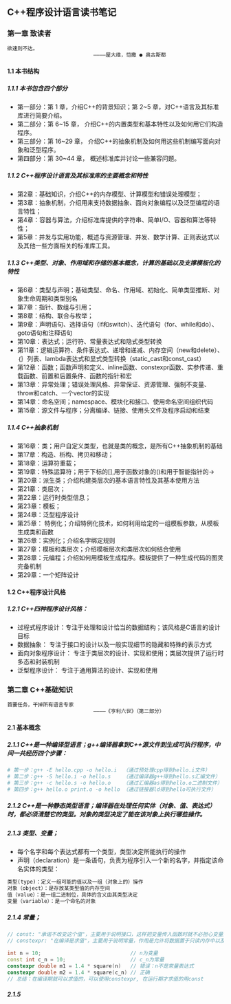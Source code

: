 ## C++程序设计语言读书笔记

### 第一章	致读者

~~~ markdown
欲速则不达。
							————屋大维，恺撒 ● 奥古斯都
~~~

#### 1.1 本书结构

##### 1.1.1 本书包含四个部分

- 第一部分：第 1 章，介绍C++的背景知识；第 2~5 章，对C++语言及其标准库进行简要介绍。
- 第二部分：第 6~15 章， 介绍C++的内置类型和基本特性以及如何用它们构造程序。
- 第三部分：第 16~29 章， 介绍C++的抽象机制及如何用这些机制编写面向对象和泛型程序。
- 第四部分：第 30~44 章， 概述标准库并讨论一些兼容问题。

##### 1.1.2 C++程序设计语言及其标准库的主要概念和特性

- 第2章：基础知识，介绍C++的内存模型、计算模型和错误处理模型；
- 第3章：抽象机制，介绍用来支持数据抽象、面向对象编程以及泛型编程的语言特性；
- 第4章：容器与算法，介绍标准库提供的字符串、简单I/O、容器和算法等特性；
- 第5章：并发与实用功能，概述与资源管理、并发、数学计算、正则表达式以及其他一些方面相关的标准库工具。

##### 1.1.3 C++类型、对象、作用域和存储的基本概念，计算的基础以及支撑模板化的特性

- 第6章：类型与声明；基础类型、命名、作用域、初始化、简单类型推断、对象生命周期和类型别名
- 第7章：指针、数组与引用；
- 第8章：结构、联合与枚举；
- 第9章：声明语句、选择语句（if和switch）、迭代语句（for、while和do）、goto语句和注释语句
- 第10章：表达式；运行符、常量表达式和隐式类型转换
- 第11章：逻辑运算符、条件表达式、递增和递减、内存空间（new和delete）、｛｝列表、lambda表达式和显式类型转换（static_cast和const_cast）
- 第12章：函数；函数声明和定义、inline函数、constexpr函数、实参传递、重载函数、前置和后置条件、函数的指针和宏
- 第13章：异常处理；错误处理风格、异常保证、资源管理、强制不变量、throw和catch、一个vector的实现
- 第14章：命名空间；namespace、模块化和接口、使用命名空间组织代码
- 第15章：源文件与程序；分离编译、链接、使用头文件及程序启动和结束

##### 1.1.4 C++抽象机制

- 第16章：类；用户自定义类型，也就是类的概念，是所有C++抽象机制的基础
- 第17章：构造、析构、拷贝和移动；
- 第18章：运算符重载；
- 第19章：特殊运算符；用于下标的[],用于函数对象的()和用于智能指针的->
- 第20章：派生类；介绍构建类层次的基本语言特性及其基本使用方法
- 第21章：类层次；
- 第22章：运行时类型信息；
- 第23章：模板；
- 第24章：泛型程序设计
- 第25章： 特例化；介绍特例化技术，如何利用给定的一组模板参数，从模板生成类和函数
- 第26章：实例化；介绍名字绑定规则
- 第27章：模板和类层次；介绍模板层次和类层次如何结合使用
- 第28章：元编程；介绍如何用模板生成程序。模板提供了一种生成代码的图灵完备机制
- 第29章：一个矩阵设计

#### 1.2 C++程序设计风格

##### 1.2.1 C++四种程序设计风格：

- 过程式程序设计：专注于处理和设计恰当的数据结构；该风格是C语言的设计目标
- 数据抽象： 专注于接口的设计以及一般实现细节的隐藏和特殊的表示方式
- 面向对象程序设计： 专注于类层次的设计、实现和使用；类层次提供了运行时多态和封装机制
- 泛型程序设计： 专注于通用算法的设计、实现和使用



### 第二章	C++基础知识

~~~ markdown
首要任务，干掉所有语言专家
							————《亨利六世》（第二部分）
~~~

#### 2.1 基本概念

##### 2.1.1 C++是一种编译型语言；g++编译器拿到C++源文件到生成可执行程序，中间一共经历四个步骤：

~~~sh
# 第一步：g++ -E hello.cpp -o hello.i  （通过预处理cpp得到hello.i文件）
# 第二步：g++ -S hello.i -o hello.s    （通过编译器g++得到hello.s汇编文件）
# 第三步：g++ -c hello.s -o hello.o    （通过汇编器as得到hello.o二进制文件）
# 第四步：g++ hello.o print.o -o hello （通过链接器ld得到hello可执行文件）
~~~

##### 2.1.2 C++是一种静态类型语言；编译器在处理任何实体（对象、值、表达式）时，都必须清楚它的类型。对象的类型决定了能在该对象上执行哪些操作。

##### 2.1.3 类型、变量；

- 每个名字和每个表达式都有一个类型，类型决定所能执行的操作
- 声明（declaration）是一条语句，负责为程序引入一个新的名字，并指定该命名实体的类型：

~~~markdown
类型(type)：定义一组可能的值以及一组（对象上的）操作
对象（object）：是存放某类型值的内存空间
值（value）：是一组二进制位，具体的含义由其类型决定
变量（variable）：是一个命名的对象
~~~

##### 2.1.4 常量；

~~~c++
// const: "承诺不改变这个值"，主要用于说明接口，这样把变量传入函数时就不必担心变量会在函数内被改变了。编译器负责确认并执行const的承诺。
// constexpr: "在编译是求值"，主要用于说明常量，作用是允许将数据置于只读内存中以及提升性能。

int n = 10;			 					// n为变量
const int c_n = 10;  					// c_n为常量
constexpr double m1 = 1.4 * square(n) 	// 错误：n不是常量表达式
constexpr double m2 = 1.4 * square(c_n) // 正确
// 总结：在编译期就可以求值的，可以使用constexpr, 在运行期才求值的用const
~~~

##### 2.1.5 